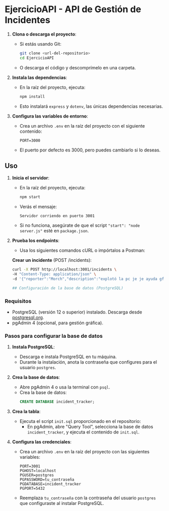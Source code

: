 # EjercicioAPI - API de Gestión de Incidentes



1. **Clona o descarga el proyecto**:
   - Si estás usando Git:
     ```bash
     git clone <url-del-repositorio>
     cd EjercicioAPI
     ```
   - O descarga el código y descomprímelo en una carpeta.

2. **Instala las dependencias**:
   - En la raíz del proyecto, ejecuta:
     ```bash
     npm install
     ```
   - Esto instalará `express` y `dotenv`, las únicas dependencias necesarias.

3. **Configura las variables de entorno**:
   - Crea un archivo `.env` en la raíz del proyecto con el siguiente contenido:
     ```
     PORT=3000
     ```
   - El puerto por defecto es 3000, pero puedes cambiarlo si lo deseas.


## Uso

1. **Inicia el servidor**:
   - En la raíz del proyecto, ejecuta:
     ```bash
     npm start
     ```
   - Verás el mensaje:
     ```
     Servidor corriendo en puerto 3001
     ```
   - Si no funciona, asegúrate de que el script `"start": "node server.js"` esté en `package.json`.

2. **Prueba los endpoints**:
   - Usa los siguientes comandos cURL o impórtalos a Postman:

   **Crear un incidente** (POST /incidents):
   ```bash
   curl -X POST http://localhost:3001/incidents \
   -H "Content-Type: application/json" \
   -d '{"reporter":"Morch","description":"explotó la pc je je ayuda gfesito","status":"pendiente"}'

   ## Configuración de la base de datos (PostgreSQL)

### Requisitos
- PostgreSQL (versión 12 o superior) instalado. Descarga desde [postgresql.org](https://www.postgresql.org/download/).
- pgAdmin 4 (opcional, para gestión gráfica).

### Pasos para configurar la base de datos
1. **Instala PostgreSQL**:
   - Descarga e instala PostgreSQL en tu máquina.
   - Durante la instalación, anota la contraseña que configures para el usuario `postgres`.


2. **Crea la base de datos**:
   - Abre pgAdmin 4 o usa la terminal con `psql`.
   - Crea la base de datos:
     ```sql
     CREATE DATABASE incident_tracker;
     ```

3. **Crea la tabla**:
   - Ejecuta el script `init.sql` proporcionado en el repositorio:
     - En pgAdmin, abre "Query Tool", selecciona la base de datos `incident_tracker`, y ejecuta el contenido de `init.sql`.


4. **Configura las credenciales**:
   - Crea un archivo `.env` en la raíz del proyecto con las siguientes variables:
     ```
     PORT=3001
     PGHOST=localhost
     PGUSER=postgres
     PGPASSWORD=tu_contraseña
     PGDATABASE=incident_tracker
     PGPORT=5432
     ```
   - Reemplaza `tu_contraseña` con la contraseña del usuario `postgres` que configuraste al instalar PostgreSQL.